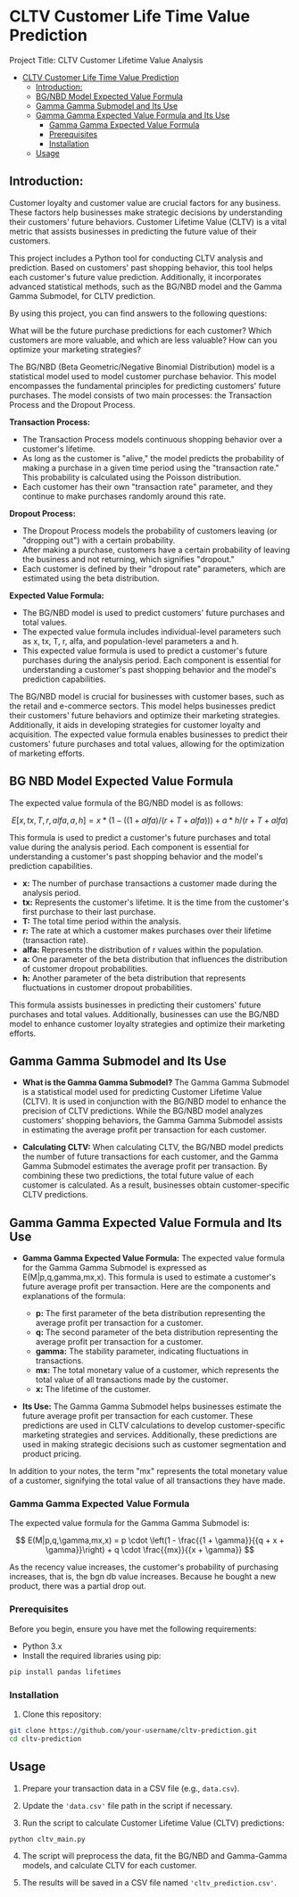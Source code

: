 # CLTV Customer Life Time Value Prediction 

Project Title: CLTV Customer Lifetime Value Analysis

- [CLTV Customer Life Time Value Prediction](#cltv-customer-life-time-value-prediction)
  * [Introduction:](#introduction)
  * [BG/NBD Model Expected Value Formula](#bg-nbd-model-expected-value-formula)
  * [Gamma Gamma Submodel and Its Use](#gamma-gamma-submodel-and-its-use)
  * [Gamma Gamma Expected Value Formula and Its Use](#gamma-gamma-expected-value-formula-and-its-use)
    + [Gamma Gamma Expected Value Formula](#gamma-gamma-expected-value-formula)
    + [Prerequisites](#prerequisites)
    + [Installation](#installation)
  * [Usage](#usage)



## Introduction:

Customer loyalty and customer value are crucial factors for any business. These factors help businesses make strategic decisions by understanding their customers' future behaviors. Customer Lifetime Value (CLTV) is a vital metric that assists businesses in predicting the future value of their customers.

This project includes a Python tool for conducting CLTV analysis and prediction. Based on customers' past shopping behavior, this tool helps each customer's future value prediction. Additionally, it incorporates advanced statistical methods, such as the BG/NBD model and the Gamma Gamma Submodel, for CLTV prediction.

By using this project, you can find answers to the following questions:

What will be the future purchase predictions for each customer?
Which customers are more valuable, and which are less valuable?
How can you optimize your marketing strategies?



The BG/NBD (Beta Geometric/Negative Binomial Distribution) model is a statistical model used to model customer purchase behavior. This model encompasses the fundamental principles for predicting customers' future purchases. The model consists of two main processes: the Transaction Process and the Dropout Process.

**Transaction Process:**
- The Transaction Process models continuous shopping behavior over a customer's lifetime.
- As long as the customer is "alive," the model predicts the probability of making a purchase in a given time period using the "transaction rate." This probability is calculated using the Poisson distribution.
- Each customer has their own "transaction rate" parameter, and they continue to make purchases randomly around this rate.

**Dropout Process:**
- The Dropout Process models the probability of customers leaving (or "dropping out") with a certain probability.
- After making a purchase, customers have a certain probability of leaving the business and not returning, which signifies "dropout."
- Each customer is defined by their "dropout rate" parameters, which are estimated using the beta distribution.

**Expected Value Formula:**
- The BG/NBD model is used to predict customers' future purchases and total values.
- The expected value formula includes individual-level parameters such as x, tx, T, r, alfa, and population-level parameters a and h.
- This expected value formula is used to predict a customer's future purchases during the analysis period. Each component is essential for understanding a customer's past shopping behavior and the model's prediction capabilities.

The BG/NBD model is crucial for businesses with customer bases, such as the retail and e-commerce sectors. This model helps businesses predict their customers' future behaviors and optimize their marketing strategies. Additionally, it aids in developing strategies for customer loyalty and acquisition. The expected value formula enables businesses to predict their customers' future purchases and total values, allowing for the optimization of marketing efforts.

## BG NBD Model Expected Value Formula

The expected value formula of the BG/NBD model is as follows:

$$E[x,tx,T,r,alfa,a,h] = x * (1 - ((1 + alfa) / (r + T + alfa))) + a * h / (r + T + alfa)$$

This formula is used to predict a customer's future purchases and total value during the analysis period. Each component is essential for understanding a customer's past shopping behavior and the model's prediction capabilities.

- **x:** The number of purchase transactions a customer made during the analysis period.
- **tx:** Represents the customer's lifetime. It is the time from the customer's first purchase to their last purchase.
- **T:** The total time period within the analysis.
- **r:** The rate at which a customer makes purchases over their lifetime (transaction rate).
- **alfa:** Represents the distribution of r values within the population.
- **a:** One parameter of the beta distribution that influences the distribution of customer dropout probabilities.
- **h:** Another parameter of the beta distribution that represents fluctuations in customer dropout probabilities.

This formula assists businesses in predicting their customers' future purchases and total values. Additionally, businesses can use the BG/NBD model to enhance customer loyalty strategies and optimize their marketing efforts.

## Gamma Gamma Submodel and Its Use

- **What is the Gamma Gamma Submodel?** The Gamma Gamma Submodel is a statistical model used for predicting Customer Lifetime Value (CLTV). It is used in conjunction with the BG/NBD model to enhance the precision of CLTV predictions. While the BG/NBD model analyzes customers' shopping behaviors, the Gamma Gamma Submodel assists in estimating the average profit per transaction for each customer.

- **Calculating CLTV:** When calculating CLTV, the BG/NBD model predicts the number of future transactions for each customer, and the Gamma Gamma Submodel estimates the average profit per transaction. By combining these two predictions, the total future value of each customer is calculated. As a result, businesses obtain customer-specific CLTV predictions.

## Gamma Gamma Expected Value Formula and Its Use

- **Gamma Gamma Expected Value Formula:** The expected value formula for the Gamma Gamma Submodel is expressed as E(M|p,q,gamma,mx,x). This formula is used to estimate a customer's future average profit per transaction. Here are the components and explanations of the formula:

  - **p:** The first parameter of the beta distribution representing the average profit per transaction for a customer.
  - **q:** The second parameter of the beta distribution representing the average profit per transaction for a customer.
  - **gamma:** The stability parameter, indicating fluctuations in transactions.
  - **mx:** The total monetary value of a customer, which represents the total value of all transactions made by the customer.
  - **x:** The lifetime of the customer.

- **Its Use:** The Gamma Gamma Submodel helps businesses estimate the future average profit per transaction for each customer. These predictions are used in CLTV calculations to develop customer-specific marketing strategies and services. Additionally, these predictions are used in making strategic decisions such as customer segmentation and product pricing.

In addition to your notes, the term "mx" represents the total monetary value of a customer, signifying the total value of all transactions they have made.
### Gamma Gamma Expected Value Formula

The expected value formula for the Gamma Gamma Submodel is:

$$
E(M|p,q,\gamma,mx,x) = p \cdot \left(1 - \frac{{1 + \gamma}}{{q + x + \gamma}}\right) + q \cdot \frac{{mx}}{{x + \gamma}}
$$

As the recency value increases, the customer's probability of purchasing increases, that is, the bgn db value increases. Because he bought a new product, there was a partial drop out.


### Prerequisites

Before you begin, ensure you have met the following requirements:

- Python 3.x
- Install the required libraries using pip:

```bash
pip install pandas lifetimes
```

### Installation

1. Clone this repository:

```bash
git clone https://github.com/your-username/cltv-prediction.git
cd cltv-prediction
```

## Usage

1. Prepare your transaction data in a CSV file (e.g., `data.csv`).

2. Update the `'data.csv'` file path in the script if necessary.

3. Run the script to calculate Customer Lifetime Value (CLTV) predictions:

```bash
python cltv_main.py
```

4. The script will preprocess the data, fit the BG/NBD and Gamma-Gamma models, and calculate CLTV for each customer.

5. The results will be saved in a CSV file named `'cltv_prediction.csv'`.


